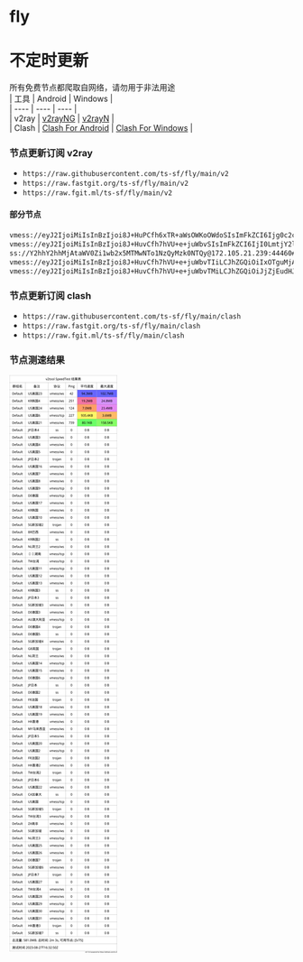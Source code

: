 # fly
# 不定时更新
所有免费节点都爬取自网络，请勿用于非法用途  
|  工具  | Android  | Windows  |  
|  ----  | ----   | ----  |  
| v2ray  | [v2rayNG](https://github.com/2dust/v2rayNG/releases) | [v2rayN](https://github.com/2dust/v2rayN/releases) |  
| Clash  | [Clash For Android](https://github.com/Kr328/ClashForAndroid/releases) | [Clash For Windows](https://github.com/Fndroid/clash_for_windows_pkg/releases) | 
  
### 节点更新订阅  v2ray
- `https://raw.githubusercontent.com/ts-sf/fly/main/v2`  
- `https://raw.fastgit.org/ts-sf/fly/main/v2`  
- `https://raw.fgit.ml/ts-sf/fly/main/v2`  
#### 部分节点  
``` 
vmess://eyJ2IjoiMiIsInBzIjoi8J+HuPCfh6xTR+aWsOWKoOWdoSIsImFkZCI6Ijg0c2cuZnI5OWt0LnRvcCIsInBvcnQiOiI4MCIsImlkIjoiYWQxM2Y1NzQtZjZiNy00MjdlLWJiMjktMjI0YTA3YzU2ZDEwIiwiYWlkIjoiMCIsInNjeSI6ImF1dG8iLCJuZXQiOiJ3cyIsInR5cGUiOiJub25lIiwiaG9zdCI6Ijg0c2cuZnI5OWt0LnRvcCIsInBhdGgiOiIvcmRnIiwidGxzIjoidGxzIiwic25pIjoiIiwidGVzdF9uYW1lIjoiU0fmlrDliqDlnaEifQ==
vmess://eyJ2IjoiMiIsInBzIjoi8J+HuvCfh7hVU+e+juWbvSIsImFkZCI6IjI0LmtjY2ljMnBhLnh5eiIsInBvcnQiOiI1MDAyNCIsImlkIjoiNWU0MTkwMDEtYWFmMC00OTc1LWE5MzEtZmM3ZmM5NDU5NzE4IiwiYWlkIjoiMCIsInNjeSI6ImF1dG8iLCJuZXQiOiJ0Y3AiLCJ0eXBlIjoibm9uZSIsImhvc3QiOiJsaHQubWljcm9zb2Z0LW9yZ3dseS52aXAiLCJwYXRoIjoiLyIsInRscyI6IiIsInNuaSI6IiIsInRlc3RfbmFtZSI6IlVT576O5Zu9In0=
ss://Y2hhY2hhMjAtaWV0Zi1wb2x5MTMwNTo1NzQyMzk0NTQy@172.105.21.239:44460#%F0%9F%87%A8%F0%9F%87%A6CA%E5%8A%A0%E6%8B%BF%E5%A4%A7
vmess://eyJ2IjoiMiIsInBzIjoi8J+HuvCfh7hVU+e+juWbvTIiLCJhZGQiOiIxOTguMjAwLjU2LjEwNSIsInBvcnQiOiIzODQxMCIsImlkIjoiNDE4MDQ4YWYtYTI5My00Yjk5LTliMGMtOThjYTM1ODBkZDI0IiwiYWlkIjoiNjQiLCJzY3kiOiJhdXRvIiwibmV0IjoidGNwIiwidHlwZSI6Im5vbmUiLCJob3N0IjoiIiwicGF0aCI6Ii8iLCJ0bHMiOiIiLCJzbmkiOiIiLCJ0ZXN0X25hbWUiOiJVU+e+juWbvTIifQ==
vmess://eyJ2IjoiMiIsInBzIjoi8J+HuvCfh7hVU+e+juWbvTMiLCJhZGQiOiJjZjEudHJvamFuLnRlbCIsInBvcnQiOiIyMDk1IiwiaWQiOiJmYmNmMTNlYi1hMTJhLTRiNzMtOGJmZi04NWVjNWE5ZGI5YTQiLCJhaWQiOiIwIiwic2N5IjoiYXV0byIsIm5ldCI6IndzIiwidHlwZSI6Im5vbmUiLCJob3N0Ijoic3Nyc3ViLWNmLXYzLnRyb2phbi50ZWwiLCJwYXRoIjoiL2FwaS92My9kb3dubG9hZC5nZXRGaWxlIiwidGxzIjoiIiwic25pIjoiIiwidGVzdF9uYW1lIjoiVVPnvo7lm70zIn0=
```
### 节点更新订阅  clash
- `https://raw.githubusercontent.com/ts-sf/fly/main/clash`  
- `https://raw.fastgit.org/ts-sf/fly/main/clash`  
- `https://raw.fgit.ml/ts-sf/fly/main/clash`  

### 节点测速结果
![image](traffic.png)
